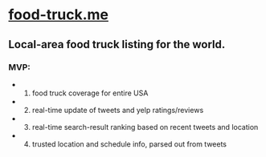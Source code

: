 # [food-truck.me](http://food-truck.me)

## Local-area food truck listing for the world.

### MVP:
+ 1. food truck coverage for entire USA
+ 2. real-time update of tweets and yelp ratings/reviews
+ 3. real-time search-result ranking based on recent tweets and location
+ 4. trusted location and schedule info, parsed out from tweets

